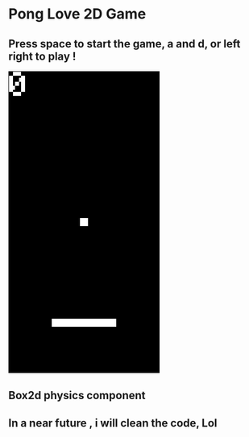# Pong Love 2D Game
## Press space to start the game, a and d, or left right to play !
![alt image](https://github.com/Lu1s-Fr4nc1sc0/LuaPong/blob/main/img/game.png)
## Box2d physics component
## In a near future , i will clean the code, Lol 

